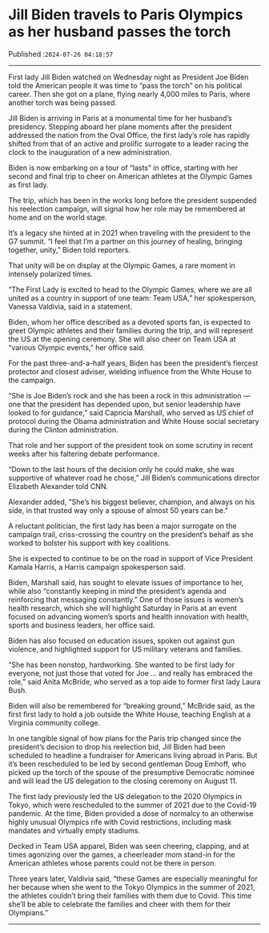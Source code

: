 # Jill Biden travels to Paris Olympics as her husband passes the torch

Published :`2024-07-26 04:18:57`

---

First lady Jill Biden watched on Wednesday night as President Joe Biden told the American people it was time to “pass the torch” on his political career. Then she got on a plane, flying nearly 4,000 miles to Paris, where another torch was being passed.

Jill Biden is arriving in Paris at a monumental time for her husband’s presidency. Stepping aboard her plane moments after the president addressed the nation from the Oval Office, the first lady’s role has rapidly shifted from that of an active and prolific surrogate to a leader racing the clock to the inauguration of a new administration.

Biden is now embarking on a tour of “lasts” in office, starting with her second and final trip to cheer on American athletes at the Olympic Games as first lady.

The trip, which has been in the works long before the president suspended his reelection campaign, will signal how her role may be remembered at home and on the world stage.

It’s a legacy she hinted at in 2021 when traveling with the president to the G7 summit. “I feel that I’m a partner on this journey of healing, bringing together, unity,” Biden told reporters.

That unity will be on display at the Olympic Games, a rare moment in intensely polarized times.

“The First Lady is excited to head to the Olympic Games, where we are all united as a country in support of one team: Team USA,” her spokesperson, Vanessa Valdivia, said in a statement.

Biden, whom her office described as a devoted sports fan, is expected to greet Olympic athletes and their families during the trip, and will represent the US at the opening ceremony. She will also cheer on Team USA at “various Olympic events,” her office said.

For the past three-and-a-half years, Biden has been the president’s fiercest protector and closest adviser, wielding influence from the White House to the campaign.

“She is Joe Biden’s rock and she has been a rock in this administration — one that the president has depended upon, but senior leadership have looked to for guidance,” said Capricia Marshall, who served as US chief of protocol during the Obama administration and White House social secretary during the Clinton administration.

That role and her support of the president took on some scrutiny in recent weeks after his faltering debate performance.

“Down to the last hours of the decision only he could make, she was supportive of whatever road he chose,” Jill Biden’s communications director Elizabeth Alexander told CNN.

Alexander added, “She’s his biggest believer, champion, and always on his side, in that trusted way only a spouse of almost 50 years can be.”

A reluctant politician, the first lady has been a major surrogate on the campaign trail, criss-crossing the country on the president’s behalf as she worked to bolster his support with key coalitions.

She is expected to continue to be on the road in support of Vice President Kamala Harris, a Harris campaign spokesperson said.

Biden, Marshall said, has sought to elevate issues of importance to her, while also “constantly keeping in mind the president’s agenda and reinforcing that messaging constantly.” One of those issues is women’s health research, which she will highlight Saturday in Paris at an event focused on advancing women’s sports and health innovation with health, sports and business leaders, her office said.

Biden has also focused on education issues, spoken out against gun violence, and highlighted support for US military veterans and families.

“She has been nonstop, hardworking. She wanted to be first lady for everyone, not just those that voted for Joe … and really has embraced the role,” said Anita McBride, who served as a top aide to former first lady Laura Bush.

Biden will also be remembered for “breaking ground,” McBride said, as the first first lady to hold a job outside the White House, teaching English at a Virginia community college.

In one tangible signal of how plans for the Paris trip changed since the president’s decision to drop his reelection bid, Jill Biden had been scheduled to headline a fundraiser for Americans living abroad in Paris. But it’s been rescheduled to be led by second gentleman Doug Emhoff, who picked up the torch of the spouse of the presumptive Democratic nominee and will lead the US delegation to the closing ceremony on August 11.

The first lady previously led the US delegation to the 2020 Olympics in Tokyo, which were rescheduled to the summer of 2021 due to the Covid-19 pandemic. At the time, Biden provided a dose of normalcy to an otherwise highly unusual Olympics rife with Covid restrictions, including mask mandates and virtually empty stadiums.

Decked in Team USA apparel, Biden was seen cheering, clapping, and at times agonizing over the games, a cheerleader mom stand-in for the American athletes whose parents could not be there in person.

Three years later, Valdivia said, “these Games are especially meaningful for her because when she went to the Tokyo Olympics in the summer of 2021, the athletes couldn’t bring their families with them due to Covid. This time she’ll be able to celebrate the families and cheer with them for their Olympians.”

---

